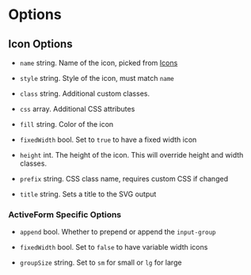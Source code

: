 # Options

## Icon Options

*   `name` string. Name of the icon, picked from [Icons](https://fontawesome.com/icons)

*   `style` string. Style of the icon, must match `name`

*   `class` string. Additional custom classes.

*   `css` array. Additional CSS attributes

*   `fill` string. Color of the icon

*   `fixedWidth` bool. Set to `true` to have a fixed width icon

*   `height` int. The height of the icon. This will override height and width classes.

*   `prefix` string. CSS class name, requires custom CSS if changed

*   `title` string. Sets a title to the SVG output

### ActiveForm Specific Options

*   `append` bool. Whether to prepend or append the `input-group`

*   `fixedWidth` bool. Set to `false` to have variable width icons

*   `groupSize` string. Set to `sm` for small or `lg` for large
